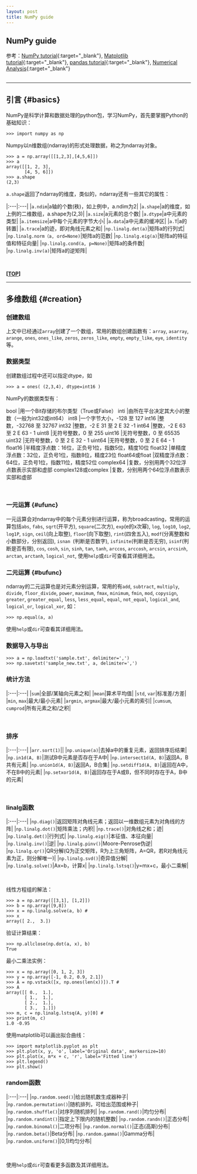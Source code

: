 ```yaml
---
layout: post
title: NumPy guide
---
```

## NumPy guide

参考：[NumPy tutorial][ref1]{:target="_blank"},  [Matplotlib tutorial][ref2]{:target="_blank"},  [pandas tutorial][ref3]{:target="_blank"},  [Numerical Analysis][ref4]{:target="_blank"}

[ref1]:http://wiki.scipy.org/Tentative_NumPy_Tutorial
[ref2]:http://reverland.org/python/2012/09/07/matplotlib-tutorial/
[ref3]:http://dormouse.github.io/pandas.html
[ref4]:https://web.archive.org/web/20120225082123/http://kr.cs.ait.ac.th/~radok/math/mat7/stepsa.htm

<h2 id="top"></h2>

***

## 引言 {#basics}

NumPy是科学计算和数据处理的python包，学习NumPy，首先要掌握Python的基础知识：

    >>> import numpy as np

Numpy以n维数组(ndarray)的形式处理数据，称之为ndarray对象。

    >>> a = np.array([[1,2,3],[4,5,6]])
    >>> a
    array([[1, 2, 3],
           [4, 5, 6]])
    >>> a.shape
    (2,3)

`a.shape`返回了ndarray的维度，类似的，ndarray还有一些其它的属性：

|:---|:---|
|`a.ndim`|a轴的个数(秩)，如上例中，a.ndim为2|
|`a.shape`|a的维度，如上例的二维数组，a.shape为(2,3)|
|`a.size`|a元素的总个数|
|`a.dtype`|a中元素的类型|
|`a.itemsize`|a中每个元素的字节大小|
|`a.data`|a中元素的缓冲区|
|`a.T`|a的转置|
|`a.trace`|a的迹，即对角线元素之和|
|`np.linalg.det(a)`|矩阵a的行列式|
|`np.linalg.norm（a, ord=None)`|矩阵a的范数|
|`np.linalg.eig(a)`|矩阵a的特征值和特征向量|
|`np.linalg.cond(a, p=None)`|矩阵a的条件数|
|`np.linalg.inv(a)`|矩阵a的逆矩阵|


<br>

**[[TOP](#top)]**

***

## 多维数组 {#creation}

### 创建数组

上文中已经通过`array`创建了一个数组，常用的数组创建函数有：`array`, `asarray`, `arange`, `ones`, `ones_like`, `zeros`, `zeros_like`, `empty`, `empty_like`, `eye`, `identity`等。

### 数据类型

创建数组过程中还可以指定dtype，如

    >>> a = ones( (2,3,4), dtype=int16 )

NumPy的数据类型有：

bool	|用一个Bit存储的布尔类型（True或False）
inti	|由所在平台决定其大小的整数（一般为int32或int64）
int8	|一个字节大小，-128 至 127
int16	|整数，-32768 至 32767
int32	|整数，-2 E 31 至 2 E 32 -1
int64	|整数，-2 E 63 至 2 E 63 - 1
uint8	|无符号整数，0 至 255
uint16	|无符号整数，0 至 65535
uint32	|无符号整数，0 至 2 E 32 - 1
uint64	|无符号整数，0 至 2 E 64 - 1
float16	|半精度浮点数：16位，正负号1位，指数5位，精度10位
float32	|单精度浮点数：32位，正负号1位，指数8位，精度23位
float64或float	|双精度浮点数：64位，正负号1位，指数11位，精度52位
complex64	|复数，分别用两个32位浮点数表示实部和虚部
complex128或complex	|复数，分别用两个64位浮点数表示实部和虚部

<br>

### 一元运算 {#ufunc}

一元运算会对ndarray中的每个元素分别进行运算，称为broadcasting，常用的运算包括`abs`, `fabs`, `sqrt`(开平方), `square`(二次方), `exp`(e的x次幂), `log`, `log10`, `log2`, `log1P`, `sign`, `ceil`(向上取整), `floor`(向下取整), `rint`(四舍五入), `modf`(分离整数和小数部分，分别返回), `isnan
`(判断是否数字), `isfinite`(判断是否无穷), `isinf`(判断是否有限), `cos`, `cosh`, `sin`, `sinh`, `tan`, `tanh`, `arccos`, `arccosh`, `arcsin`, `arcsinh`, `arctan`, `arctanh`, `logical_not`, 使用`help`或`dir`可查看其详细用法。

### 二元运算 {#bufunc}

ndarray的二元运算也是对元素分别运算，常用的有`add`, `subtract`, `multiply`, `divide`, `floor_divide`, `power`, `maximum`, `fmax`, `minimum`, `fmin`, `mod`, `copysign`, `greater`, `greater_equal`, `less`, `less_equal`, `equal`, `not_equal`, `logical_and`, `logical_or`, `logical_xor`, 如：

    >>> np.equal(a, a)

使用`help`或`dir`可查看其详细用法。

### 数据导入与导出

    >>> a = np.loadtxt('sample.txt', delimiter=',')
    >>> np.savetxt('sample_new.txt', a, delimiter=',')

### 统计方法

|:---|:---|
|`sum`|全部/某轴向元素之和|
|`mean`|算术平均值|
|`std`, `var`|标准差/方差|
|`min`, `max`|最大/最小元素|
|`argmin`, `argmax`|最大/最小元素的索引|
|`cumsum`, `cumprod`|所有元素之和/之积|

<br>

### 排序

|:---|:---|
|`arr.sort(1)`||
|`np.unique(a)`|去掉a中的重复元素，返回排序后结果|
|`np.in1d(A, B)`|测试B中元素是否存在于A中|
|`np.intersect1d(A, B)`|返回A，B共有元素|
|`np.union1d(A, B)`|返回A，B合集|
|`np.setdiff1d(A, B)`|返回在A中，不在B中的元素|
|`np.setxor1d(A, B)`|返回存在于A或B，但不同时存在于A，B中的元素|

<br>

### linalg函数

|:---|:---|
|`np.diag()`|返回矩阵对角线元素；返回以一维数组元素为对角线的方阵|
|`np.linalg.dot()`|矩阵乘法；内积|
|`np.trace()`|对角线之和；迹|
|`np.linalg.det()`|行列式|
|`np.linalg.eig()`|本征值、本征向量|
|`np.linalg.inv()`|逆|
|`np.linalg.pinv()`|Moore-Penrose伪逆|
|`np.linalg.qr()`|QR分解(Q为正交矩阵，R为上三角矩阵，A=QR，若R对角线元素为正，则分解唯一)|
|`np.linalg.svd()`|奇异值分解|
|`np.linalg.solve()`|Ax=b，计算x|
|`np.linalg.lstsq()`|y=mx+c，最小二乘解|

<br>

线性方程组的解法：

    >>> a = np.array([[3,1], [1,2]])
    >>> b = np.array([9,8])
    >>> x = np.linalg.solve(a, b) #
    >>> x
    array([ 2.,  3.])
    
验证计算结果：
    
    >>> np.allclose(np.dot(a, x), b)
    True

最小二乘法实例：

    >>> x = np.array([0, 1, 2, 3])
    >>> y = np.array([-1, 0.2, 0.9, 2.1])
    >>> A = np.vstack([x, np.ones(len(x))]).T #
    >>> A
    array([[ 0.,  1.],
           [ 1.,  1.],
           [ 2.,  1.],
           [ 3.,  1.]])
    >>> m, c = np.linalg.lstsq(A, y)[0] #
    >>> print(m, c)
    1.0 -0.95

使用matplotlib可以画出拟合曲线：

    >>> import matplotlib.pyplot as plt
    >>> plt.plot(x, y, 'o', label='Original data', markersize=10)
    >>> plt.plot(x, m*x + c, 'r', label='Fitted line')
    >>> plt.legend()
    >>> plt.show()

### random函数

|:---|:---|
|`np.random.seed()`|给出随机数生成器种子|
|`np.random.permutation()`|随机排列，可给出范围或种子|
|`np.random.shuffle()`|对序列随机排列|
|`np.random.rand()`|均匀分布|
|`np.random.randint()`|指定上下限内的随机整数|
|`np.random.randn()`|正态分布|
|`np.random.binomal()`|二项分布|
|`np.random.normal()`|正态(高斯)分布|
|`np.random.beta()`|Beta分布|
|`np.random.gamma()`|Gamma分布|
|`np.random.uniform()`|[0,1)均匀分布|

<br>

使用`help`或`dir`可查看更多函数及其详细用法。



